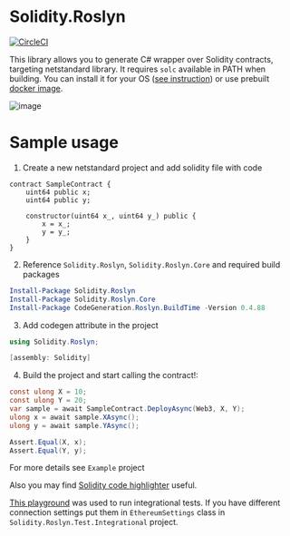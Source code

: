 # Solidity.Roslyn
[![CircleCI](https://circleci.com/gh/Pzixel/Solidity.Roslyn/tree/master.svg?style=svg)](https://circleci.com/gh/Pzixel/Solidity.Roslyn/tree/master)

This library allows you to generate C# wrapper over Solidity contracts, targeting netstandard library. 
It requires `solc` available in PATH when building.
You can install it for your OS ([see instruction](https://solidity.readthedocs.io/en/v0.4.25/installing-solidity.html)) or use prebuilt [docker image](https://hub.docker.com/r/pzixel/solidity-dotnet/).

![image](https://user-images.githubusercontent.com/11201122/56217716-604e7600-606c-11e9-960e-3ee7fa097f3d.png)


# Sample usage

1. Create a new netstandard project and add solidity file with code

```solidity
contract SampleContract {
    uint64 public x;
    uint64 public y;

    constructor(uint64 x_, uint64 y_) public {
        x = x_;
        y = y_;
    }
}
```

2. Reference `Solidity.Roslyn`, `Solidity.Roslyn.Core` and required build packages
```powershell
Install-Package Solidity.Roslyn
Install-Package Solidity.Roslyn.Core
Install-Package CodeGeneration.Roslyn.BuildTime -Version 0.4.88
```

3. Add codegen attribute in the project

```cs
using Solidity.Roslyn;

[assembly: Solidity]
```

4. Build the project and start calling the contract!:

```cs
const ulong X = 10;
const ulong Y = 20;
var sample = await SampleContract.DeployAsync(Web3, X, Y);
ulong x = await sample.XAsync();
ulong y = await sample.YAsync();

Assert.Equal(X, x);
Assert.Equal(Y, y);
```

For more details see `Example` project

Also you may find [Solidity code highlighter](https://github.com/Pzixel/Solidity) useful.

[This playground](https://github.com/orbita-center/parity-poa-playground/) was used to run integrational tests. If you have different connection settings put them in `EthereumSettings` class in `Solidity.Roslyn.Test.Integrational` project.
